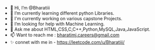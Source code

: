 - 👋 Hi, I’m @Bharatiii
- 🌱 I’m currently learning different python Libraries.
- 💞️ I'm currently working on various capstone Projects.
- 🤝 I’m looking for help with Machine Learning.
- 💬 Ask me about HTML,CSS,C,C++,Python,MySQL,Java,JavaScript.
- 📫 Want to reach me : bharatimj.careers@gmail.com
- ✨ connet with me in - https://leetcode.com/u/Bharatiii/
<!---
Bharatiii/Bharatiii is a ✨ special ✨ repository because its `README.md` (this file) appears on your GitHub profile.
You can click the Preview link to take a look at your changes.
--->
